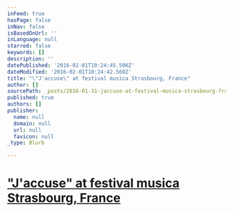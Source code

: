 ```yaml
---
inFeed: true
hasPage: false
inNav: false
isBasedOnUrl: ''
inLanguage: null
starred: false
keywords: []
description: ''
datePublished: '2016-02-01T10:24:45.500Z'
dateModified: '2016-02-01T10:24:42.560Z'
title: "\"J'accuse\" at festival musica Strasbourg, France"
author: []
sourcePath: _posts/2016-01-31-jaccuse-at-festival-musica-strasbourg-france.md
published: true
authors: []
publisher:
  name: null
  domain: null
  url: null
  favicon: null
_type: Blurb

---
```

# ["J'accuse" at festival musica Strasbourg, France][0]

[0]: http://www.festivalmusica.org/edition/2015/manifestation/1563/jaccuse